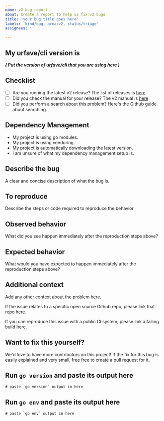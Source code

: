 ```yaml
---
name: v2 bug report
about: Create a report to help us fix v2 bugs
title: 'your bug title goes here'
labels: 'kind/bug, area/v2, status/triage'
assignees: ''

---
```


## My urfave/cli version is

_**( Put the version of urfave/cli that you are using here )**_

## Checklist

- [ ] Are you running the latest v2 release? The list of releases is [here](https://github.com/urfave/cli/releases).
- [ ] Did you check the manual for your release? The v2 manual is [here](https://github.com/urfave/cli/blob/main/docs/v2/manual.md)
- [ ] Did you perform a search about this problem? Here's the [Github guide](https://help.github.com/en/github/managing-your-work-on-github/using-search-to-filter-issues-and-pull-requests) about searching.

## Dependency Management

<!--
  Delete any of the following that do not apply:
-->

- My project is using go modules.
- My project is using vendoring.
- My project is automatically downloading the latest version.
- I am unsure of what my dependency management setup is.

## Describe the bug

A clear and concise description of what the bug is.

## To reproduce

Describe the steps or code required to reproduce the behavior

## Observed behavior

What did you see happen immediately after the reproduction steps
above?

## Expected behavior

What would you have expected to happen immediately after the
reproduction steps above?

## Additional context

Add any other context about the problem here.

If the issue relates to a specific open source Github repo, please
link that repo here.

If you can reproduce this issue with a public CI system, please
link a failing build here.

## Want to fix this yourself?

We'd love to have more contributors on this project! If the fix for
this bug is easily explained and very small, free free to create a
pull request for it.

## Run `go version` and paste its output here

```
# paste `go version` output in here
```

## Run `go env` and paste its output here

```
# paste `go env` output in here
```
